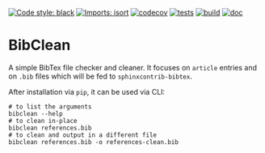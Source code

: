 [![Code style: black](https://img.shields.io/badge/code%20style-black-000000.svg)](https://github.com/psf/black)
[![Imports: isort](https://img.shields.io/badge/%20imports-isort-%231674b1?style=flat&labelColor=ef8336)](https://pycqa.github.io/isort/)
[![codecov](https://codecov.io/gh/mscheltienne/bibclean/branch/main/graph/badge.svg?token=RX2lXKFDUn)](https://codecov.io/gh/mscheltienne/bibclean)
[![tests](https://github.com/mscheltienne/bibclean/actions/workflows/pytest.yml/badge.svg?branch=main)](https://github.com/mscheltienne/bibclean/actions/workflows/pytest.yml)
[![build](https://github.com/mscheltienne/bibclean/actions/workflows/build.yml/badge.svg?branch=main)](https://github.com/mscheltienne/bibclean/actions/workflows/build.yml)
[![doc](https://github.com/mscheltienne/bibclean/actions/workflows/doc.yml/badge.svg?branch=main)](https://github.com/mscheltienne/bibclean/actions/workflows/doc.yml)

# BibClean

A simple BibTex file checker and cleaner. It focuses on ``article`` entries and
on ``.bib`` files which will be fed to ``sphinxcontrib-bibtex``.

After installation via ``pip``, it can be used via CLI:

```
# to list the arguments
bibclean --help
# to clean in-place
bibclean references.bib
# to clean and output in a different file
bibclean references.bib -o references-clean.bib
```
